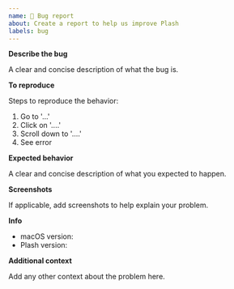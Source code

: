 ```yaml
---
name: 🐞 Bug report
about: Create a report to help us improve Plash
labels: bug
---
```


**Describe the bug**

A clear and concise description of what the bug is.

**To reproduce**

Steps to reproduce the behavior:
1. Go to '...'
2. Click on '....'
3. Scroll down to '....'
4. See error

**Expected behavior**

A clear and concise description of what you expected to happen.

**Screenshots**

If applicable, add screenshots to help explain your problem.

**Info**

 - macOS version: 
 - Plash version: 

**Additional context**

Add any other context about the problem here.
